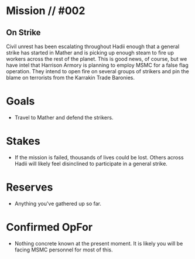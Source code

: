 # Mission // #002
## On Strike

Civil unrest has been escalating throughout Hadii enough that a general strike has started in Mather and is picking up enough steam to fire up workers across the rest of the planet. This is good news, of course, but we have intel that Harrison Armory is planning to employ MSMC for a false flag operation. They intend to open fire on several groups of strikers and pin the blame on terrorists from the Karrakin Trade Baronies. 

# Goals
- Travel to Mather and defend the strikers.

# Stakes
- If the mission is failed, thousands of lives could be lost. Others across Hadii will likely feel disinclined to participate in a general strike.

# Reserves
- Anything you've gathered up so far.

# Confirmed OpFor
- Nothing concrete known at the present moment. It is likely you will be facing MSMC personnel for most of this.